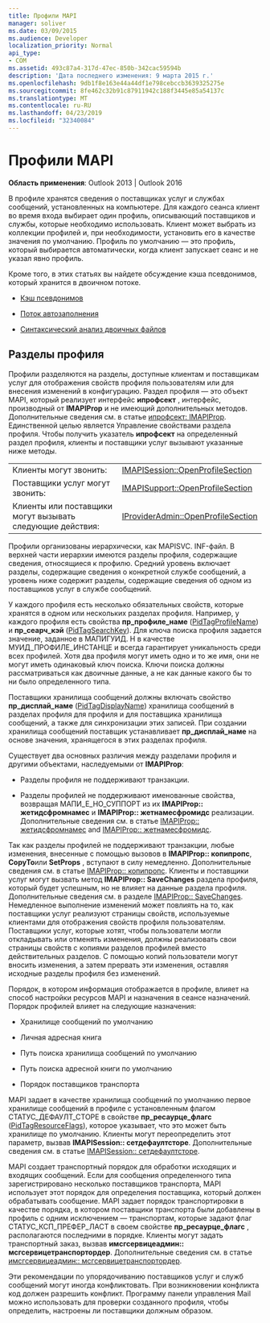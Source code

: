 ```yaml
---
title: Профили MAPI
manager: soliver
ms.date: 03/09/2015
ms.audience: Developer
localization_priority: Normal
api_type:
- COM
ms.assetid: 493c87a4-317d-47ec-850b-342cac59594b
description: 'Дата последнего изменения: 9 марта 2015 г.'
ms.openlocfilehash: 9db1f8e163e44a44df1e798cebccb3639325275e
ms.sourcegitcommit: 8fe462c32b91c87911942c188f3445e85a54137c
ms.translationtype: MT
ms.contentlocale: ru-RU
ms.lasthandoff: 04/23/2019
ms.locfileid: "32340084"
---
```

# <a name="mapi-profiles"></a>Профили MAPI

  
  
**Область применения**: Outlook 2013 | Outlook 2016 
  
В профиле хранятся сведения о поставщиках услуг и службах сообщений, установленных на компьютере. Для каждого сеанса клиент во время входа выбирает один профиль, описывающий поставщиков и службы, которые необходимо использовать. Клиент может выбрать из коллекции профилей и, при необходимости, установить его в качестве значения по умолчанию. Профиль по умолчанию — это профиль, который выбирается автоматически, когда клиент запускает сеанс и не указал явно профиль.
  
Кроме того, в этих статьях вы найдете обсуждение кэша псевдонимов, который хранится в двоичном потоке.
  
- [Кэш псевдонимов](nickname-cache.md)
    
- [Поток автозаполнения](autocomplete-stream.md)
    
- [Синтаксический анализ двоичных файлов](https://portalvhds6gyn3khqwmgzd.blob.core.windows.net/files/NK2/NK2WithBinaryExample.pdf)
    
## <a name="profile-sections"></a>Разделы профиля

Профили разделяются на разделы, доступные клиентам и поставщикам услуг для отображения свойств профиля пользователям или для внесения изменений в конфигурацию. Раздел профиля — это объект MAPI, который реализует интерфейс **ипрофсект** , интерфейс, производный от **IMAPIProp** и не имеющий дополнительных методов. Дополнительные сведения см. в статье [ипрофсект: IMAPIProp](iprofsectimapiprop.md). Единственной целью является Управление свойствами раздела профиля. Чтобы получить указатель **ипрофсект** на определенный раздел профиля, клиенты и поставщики услуг вызывают указанные ниже методы. 
  
|||
|:-----|:-----|
|Клиенты могут звонить:  <br/> |[IMAPISession::OpenProfileSection](imapisession-openprofilesection.md) <br/> |
|Поставщики услуг могут звонить:  <br/> |[IMAPISupport::OpenProfileSection](imapisupport-openprofilesection.md) <br/> |
|Клиенты или поставщики могут вызывать следующие действия:  <br/> |[IProviderAdmin::OpenProfileSection](iprovideradmin-openprofilesection.md) <br/> |
   
Профили организованы иерархически, как MAPISVC. INF-файл. В верхней части иерархии имеются разделы профиля, содержащие сведения, относящиеся к профилю. Средний уровень включает разделы, содержащие сведения о конкретной службе сообщений, а уровень ниже содержит разделы, содержащие сведения об одном из поставщиков услуг в службе сообщений. 
  
У каждого профиля есть несколько обязательных свойств, которые хранятся в одном или нескольких разделах профиля. Например, у каждого профиля есть свойства **пр_профиле_наме** ([PidTagProfileName](pidtagprofilename-canonical-property.md)) и **пр_сеарч_кэй** ([PidTagSearchKey](pidtagsearchkey-canonical-property.md)). Для ключа поиска профиля задается значение, заданное в МАПИГУИД. H в качестве МУИД_ПРОФИЛЕ_ИНСТАНЦЕ и всегда гарантирует уникальность среди всех профилей. Хотя два профиля могут иметь одно и то же имя, они не могут иметь одинаковый ключ поиска. Ключи поиска должны рассматриваться как двоичные данные, а не как данные какого бы то ни было определенного типа.
  
Поставщики хранилища сообщений должны включать свойство **пр_дисплай_наме** ([PidTagDisplayName](pidtagdisplayname-canonical-property.md)) хранилища сообщений в разделах профиля для профиля и для поставщика хранилища сообщений, а также для синхронизации этих записей. При создании хранилища сообщений поставщик устанавливает **пр_дисплай_наме** на основе значения, хранящегося в этих разделах профиля. 
  
Существует два основных различия между разделами профиля и другими объектами, наследуемыми от **IMAPIProp**: 
  
- Разделы профиля не поддерживают транзакции.
    
- Разделы профилей не поддерживают именованные свойства, возвращая МАПИ_Е_НО_СУППОРТ из их **IMAPIProp:: жетидсфромнамес** и **IMAPIProp:: жетнамесфромидс** реализации. Дополнительные сведения см. в статье [IMAPIProp:: жетидсфромнамес](imapiprop-getidsfromnames.md) and [IMAPIProp:: жетнамесфромидс](imapiprop-getnamesfromids.md).
    
Так как разделы профилей не поддерживают транзакции, любые изменения, внесенные с помощью вызовов в **IMAPIProp:: копипропс**, **CopyTo**или **SetProps** , вступают в силу немедленно. Дополнительные сведения см. в статье [IMAPIProp:: копипропс](imapiprop-copyprops.md). Клиенты и поставщики услуг могут вызвать метод **IMAPIProp:: SaveChanges** раздела профиля, который будет успешным, но не влияет на данные раздела профиля. Дополнительные сведения см. в разделе [IMAPIProp:: SaveChanges](imapiprop-savechanges.md). Немедленное выполнение изменений может повлиять на то, как поставщики услуг реализуют страницы свойств, используемые клиентами для отображения свойств профиля пользователям. Поставщики услуг, которые хотят, чтобы пользователи могли откладывать или отменять изменения, должны реализовать свои страницы свойств с копиями разделов профилей вместо действительных разделов. С помощью копий пользователи могут вносить изменения, а затем прервать эти изменения, оставляя исходные разделы профиля без изменений. 
  
Порядок, в котором информация отображается в профиле, влияет на способ настройки ресурсов MAPI и назначения в сеансе назначений. Порядок профилей влияет на следующие назначения:
  
- Хранилище сообщений по умолчанию
    
- Личная адресная книга
    
- Путь поиска хранилища сообщений по умолчанию
    
- Путь поиска адресной книги по умолчанию
    
- Порядок поставщиков транспорта
    
MAPI задает в качестве хранилища сообщений по умолчанию первое хранилище сообщений в профиле с установленным флагом СТАТУС_ДЕФАУЛТ_СТОРЕ в свойстве **пр_ресаурце_флагс** ([PidTagResourceFlags](pidtagresourceflags-canonical-property.md)), которое указывает, что это может быть хранилище по умолчанию. Клиенты могут переопределить этот параметр, вызвав **IMAPISession:: сетдефаултсторе**. Дополнительные сведения см. в статье [IMAPISession:: сетдефаултсторе](imapisession-setdefaultstore.md).
  
MAPI создает транспортный порядок для обработки исходящих и входящих сообщений. Если для сообщения определенного типа зарегистрировано несколько поставщиков транспорта, MAPI использует этот порядок для определения поставщика, который должен обрабатывать сообщение. MAPI задает порядок транспортировки в качестве порядка, в котором поставщики транспорта были добавлены в профиль с одним исключением — транспортам, которые задают флаг СТАТУС_КСП_ПРЕФЕР_ЛАСТ в своем свойстве **пр_ресаурце_флагс** , располагаются последними в порядке. Клиенты могут задать транспортный заказ, вызвав **имсгсервицеадмин:: мсгсервицетранспортордер**. Дополнительные сведения см. в статье [имсгсервицеадмин:: мсгсервицетранспортордер](imsgserviceadmin-msgservicetransportorder.md).
  
Эти рекомендации по упорядочиванию поставщиков услуг и служб сообщений могут иногда конфликтовать. При возникновении конфликта код должен разрешить конфликт. Программу панели управления Mail можно использовать для проверки созданного профиля, чтобы определить, настроены ли поставщики должным образом.
  

